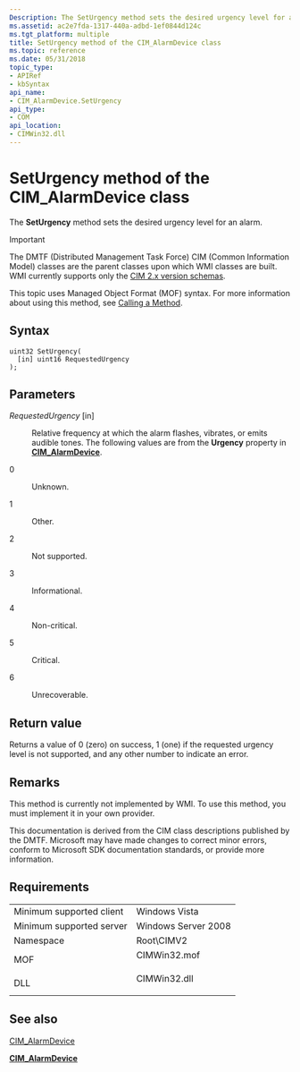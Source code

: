 ```yaml
---
Description: The SetUrgency method sets the desired urgency level for an alarm.
ms.assetid: ac2e7fda-1317-440a-adbd-1ef0844d124c
ms.tgt_platform: multiple
title: SetUrgency method of the CIM_AlarmDevice class
ms.topic: reference
ms.date: 05/31/2018
topic_type: 
- APIRef
- kbSyntax
api_name: 
- CIM_AlarmDevice.SetUrgency
api_type: 
- COM
api_location: 
- CIMWin32.dll
---
```


# SetUrgency method of the CIM\_AlarmDevice class

The **SetUrgency** method sets the desired urgency level for an alarm.

> [!IMPORTANT]
> The DMTF (Distributed Management Task Force) CIM (Common Information Model) classes are the parent classes upon which WMI classes are built. WMI currently supports only the [CIM 2.x version schemas](https://dmtf.org/standards/cim/schemas).

 

This topic uses Managed Object Format (MOF) syntax. For more information about using this method, see [Calling a Method](/windows/desktop/WmiSdk/calling-a-method).

## Syntax


```mof
uint32 SetUrgency(
  [in] uint16 RequestedUrgency
);
```



## Parameters

<dl> <dt>

*RequestedUrgency* \[in\]
</dt> <dd>

Relative frequency at which the alarm flashes, vibrates, or emits audible tones. The following values are from the **Urgency** property in [**CIM\_AlarmDevice**](cim-alarmdevice.md).

<dt>

0
</dt> <dd>

Unknown.

</dd> <dt>

1
</dt> <dd>

Other.

</dd> <dt>

2
</dt> <dd>

Not supported.

</dd> <dt>

3
</dt> <dd>

Informational.

</dd> <dt>

4
</dt> <dd>

Non-critical.

</dd> <dt>

5
</dt> <dd>

Critical.

</dd> <dt>

6
</dt> <dd>

Unrecoverable.

</dd> </dl> </dd> </dl>

## Return value

Returns a value of 0 (zero) on success, 1 (one) if the requested urgency level is not supported, and any other number to indicate an error.

## Remarks

This method is currently not implemented by WMI. To use this method, you must implement it in your own provider.

This documentation is derived from the CIM class descriptions published by the DMTF. Microsoft may have made changes to correct minor errors, conform to Microsoft SDK documentation standards, or provide more information.

## Requirements



|                                     |                                                                                         |
|-------------------------------------|-----------------------------------------------------------------------------------------|
| Minimum supported client<br/> | Windows Vista<br/>                                                                |
| Minimum supported server<br/> | Windows Server 2008<br/>                                                          |
| Namespace<br/>                | Root\\CIMV2<br/>                                                                  |
| MOF<br/>                      | <dl> <dt>CIMWin32.mof</dt> </dl> |
| DLL<br/>                      | <dl> <dt>CIMWin32.dll</dt> </dl> |



## See also

<dl> <dt>

[CIM\_AlarmDevice](seturgency-method-in-class-cim-alarmdevice.md)
</dt> <dt>

[**CIM\_AlarmDevice**](cim-alarmdevice.md)
</dt> </dl>

 

